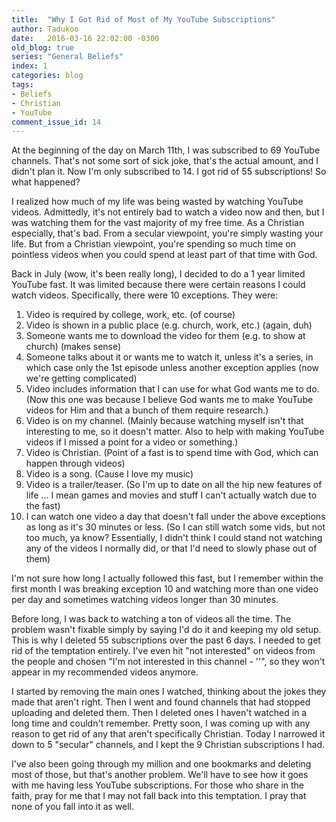 ```yaml
---
title:  "Why I Got Rid of Most of My YouTube Subscriptions"
author: Tadukoo
date:   2016-03-16 22:02:00 -0300
old_blog: true
series: "General Beliefs"
index: 1
categories: blog
tags: 
- Beliefs
- Christian
- YouTube
comment_issue_id: 14
---
```

At the beginning of the day on March 11th, I was subscribed to 69 YouTube channels. That's not some sort of sick joke, that's the actual amount, and I didn't 
plan it. Now I'm only subscribed to 14. I got rid of 55 subscriptions! So what happened?

I realized how much of my life was being wasted by watching YouTube videos. Admittedly, it's not entirely bad to watch a video now and then, but I was 
watching them for the vast majority of my free time. As a Christian especially, that's bad. From a secular viewpoint, you're simply wasting your life. But 
from a Christian viewpoint, you're spending so much time on pointless videos when you could spend at least part of that time with God.

Back in July (wow, it's been really long), I decided to do a 1 year limited YouTube fast. It was limited because there were certain reasons I could watch 
videos. Specifically, there were 10 exceptions. They were:

<ol>
<li>Video is required by college, work, etc. (of course)</li>
<li>Video is shown in a public place (e.g. church, work, etc.) (again, duh)</li>
<li>Someone wants me to download the video for them (e.g. to show at church) (makes sense)</li>
<li>Someone talks about it or wants me to watch it, unless it's a series, in which case only the 1st episode unless another exception applies (now we're 
getting complicated)</li>
<li>Video includes information that I can use for what God wants me to do. (Now this one was because I believe God wants me to make YouTube videos for Him 
and that a bunch of them require research.)</li>
<li>Video is on my channel. (Mainly because watching myself isn't that interesting to me, so it doesn't matter. Also to help with making YouTube videos if I 
missed a point for a video or something.)</li>
<li>Video is Christian. (Point of a fast is to spend time with God, which can happen through videos)</li>
<li>Video is a song. (Cause I love my music)</li>
<li>Video is a trailer/teaser. (So I'm up to date on all the hip new features of life ... I mean games and movies and stuff I can't actually watch due to 
the fast)</li>
<li>I can watch one video a day that doesn't fall under the above exceptions as long as it's 30 minutes or less. (So I can still watch some vids, but not 
too much, ya know? Essentially, I didn't think I could stand not watching any of the videos I normally did, or that I'd need to slowly phase out of them)</li>
</ol>

I'm not sure how long I actually followed this fast, but I remember within the first month I was breaking exception 10 and watching more than one video per 
day and sometimes watching videos longer than 30 minutes.

Before long, I was back to watching a ton of videos all the time. The problem wasn't fixable simply by saying I'd do it and keeping my old setup. This is why 
I deleted 55 subscriptions over the past 6 days. I needed to get rid of the temptation entirely. I've even hit "not interested" on videos from the people and 
chosen "I'm not interested in this channel - '<channel name>'", so they won't appear in my recommended videos anymore.

I started by removing the main ones I watched, thinking about the jokes they made that aren't right. Then I went and found channels that had stopped 
uploading and deleted them. Then I deleted ones I haven't watched in a long time and couldn't remember. Pretty soon, I was coming up with any reason to get 
rid of any that aren't specifically Christian. Today I narrowed it down to 5 "secular" channels, and I kept the 9 Christian subscriptions I had.

I've also been going through my million and one bookmarks and deleting most of those, but that's another problem. We'll have to see how it goes with me 
having less YouTube subscriptions. For those who share in the faith, pray for me that I may not fall back into this temptation. I pray that none of you fall 
into it as well.
